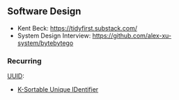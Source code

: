 ## Software Design

- Kent Beck: https://tidyfirst.substack.com/
- System Design Interview: https://github.com/alex-xu-system/bytebytego

### Recurring

[UUID](https://www.cockroachlabs.com/blog/what-is-a-uuid/):

- [K-Sortable Unique IDentifier](https://github.com/segmentio/ksuid) 
